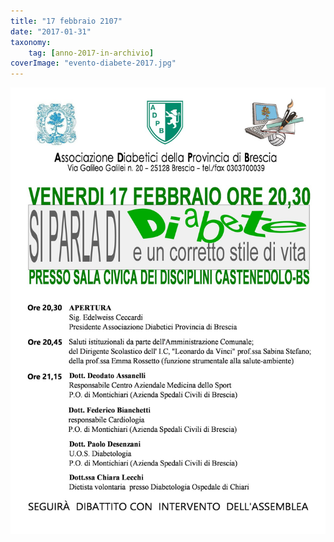 ```yaml
---
title: "17 febbraio 2107"
date: "2017-01-31"
taxonomy: 
    tag: [anno-2017-in-archivio]
coverImage: "evento-diabete-2017.jpg"
---
```


![](images/evento-diabete-2017.jpg)
